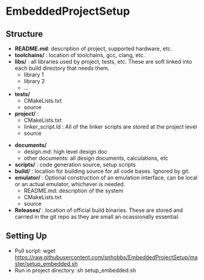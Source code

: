 # EmbeddedProjectSetup

## Structure
  + __README.md__: description of project, supported hardware, etc.
  + __toolchains/__ : location of toolchains, gcc, clang, etc.
  + __libs/__ : all libraries used by project, tests, etc. These are soft linked into each build directory that needs them.
    + library 1
    + library 2
    + ...
  + __tests/__
    + CMakeLists.txt
    + source
  + __project/__ : 
    - CMakeLists.txt
    - linker_script.ld : All of the linker scripts are stored at the project level
    - source
  - __documents/__
    - design.md: high level design doc
    - other documents: all design documents, calculations, etc
  - __scripts/__ : code generation source, setup scripts
  - __build/__ : location for building source for all code bases. Ignored by git.
  - __emulator/__ : Optional construction of an emulation interface, can be local or an actual emulator, whichever is needed.
    - README.md: description of the system
    - CMakeLists.txt
    - source
  - __Releases/__ : location of official build binaries. These are stored and carried in the git repo as they are small an ocassionally essential.

## Setting Up
- Pull script: wget https://raw.githubusercontent.com/snhobbs/EmbeddedProjectSetup/master/setup_embedded.sh
- Run in project directory: sh setup_embedded.sh

